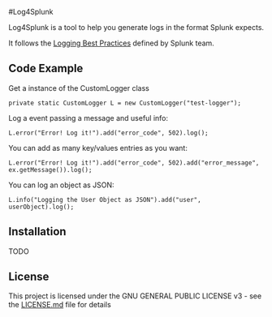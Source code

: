 #Log4Splunk

Log4Splunk is a tool to help you generate logs in the format Splunk expects.

It follows the [Logging Best Practices](http://dev.splunk.com/view/logging-best-practices/SP-CAAADP6) defined by Splunk team. 


## Code Example

Get a instance of the CustomLogger class

` private static CustomLogger L = new CustomLogger("test-logger"); `

Log a event passing a message and useful info:

` L.error("Error! Log it!").add("error_code", 502).log(); `

You can add as many key/values entries as you want:

` L.error("Error! Log it!").add("error_code", 502).add("error_message", ex.getMessage()).log(); `

You can log an object as JSON:

` L.info("Logging the User Object as JSON").add("user", userObject).log(); `

## Installation

TODO

## License

This project is licensed under the GNU GENERAL PUBLIC LICENSE v3 - see the [LICENSE.md](LICENSE.md) file for details